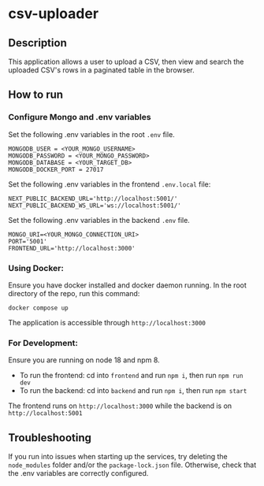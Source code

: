 # csv-uploader

## Description

This application allows a user to upload a CSV, then view and search the uploaded CSV's rows in a paginated table in the browser.

## How to run

### Configure Mongo and .env variables

Set the following .env variables in the root `.env` file.

```
MONGODB_USER = <YOUR_MONGO_USERNAME>
MONGODB_PASSWORD = <YOUR_MONGO_PASSWORD>
MONGODB_DATABASE = <YOUR_TARGET_DB>
MONGODB_DOCKER_PORT = 27017
```

Set the following .env variables in the frontend `.env.local` file:

```
NEXT_PUBLIC_BACKEND_URL='http://localhost:5001/'
NEXT_PUBLIC_BACKEND_WS_URL='ws://localhost:5001/'
```

Set the following .env variables in the backend `.env` file.

```
MONGO_URI=<YOUR_MONGO_CONNECTION_URI>
PORT='5001'
FRONTEND_URL='http://localhost:3000'
```

### Using Docker:

Ensure you have docker installed and docker daemon running. In the root directory of the repo, run this command:

`docker compose up`

The application is accessible through `http://localhost:3000`

### For Development:

Ensure you are running on node 18 and npm 8.

- To run the frontend: cd into `frontend` and run `npm i`, then run `npm run dev`
- To run the backend: cd into `backend` and run `npm i`, then run `npm start`

The frontend runs on `http://localhost:3000` while the backend is on `http://localhost:5001`

## Troubleshooting

If you run into issues when starting up the services, try deleting the `node_modules` folder and/or the `package-lock.json` file.
Otherwise, check that the .env variables are correctly configured.
